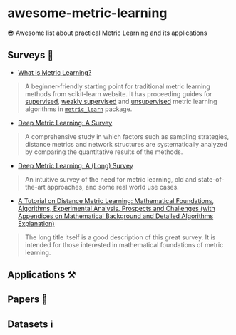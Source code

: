 # awesome-metric-learning
😎 Awesome list about practical Metric Learning and its applications

## Surveys 📖
- [What is Metric Learning?](http://contrib.scikit-learn.org/metric-learn/introduction.html)
> A beginner-friendly starting point for traditional metric learning methods from scikit-learn website. It has proceeding guides for [supervised](http://contrib.scikit-learn.org/metric-learn/supervised.html), [weakly supervised](http://contrib.scikit-learn.org/metric-learn/weakly_supervised.html) and [unsupervised](http://contrib.scikit-learn.org/metric-learn/unsupervised.html) metric learning algorithms in [`metric_learn`](http://contrib.scikit-learn.org/metric-learn/metric_learn.html) package.
- [Deep Metric Learning: A Survey](https://www.mdpi.com/2073-8994/11/9/1066/htm)
> A comprehensive study in which factors such as sampling strategies, distance metrics and network structures are systematically analyzed by comparing the quantitative results of the methods.
- [Deep Metric Learning: A (Long) Survey](https://hav4ik.github.io/articles/deep-metric-learning-survey)
> An intuitive survey of the need for metric learning, old and state-of-the-art approaches, and some real world use cases.
- [A Tutorial on Distance Metric Learning: Mathematical Foundations, Algorithms, Experimental Analysis, Prospects and Challenges (with Appendices on Mathematical Background and Detailed Algorithms Explanation)](https://arxiv.org/abs/1812.05944)
> The long title itself is a good description of this great survey. It is intended for those interested in mathematical foundations of metric learning.

## Applications ⚒️


## Papers 🔬


## Datasets ℹ️

